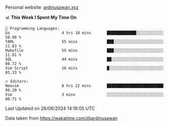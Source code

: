 Personal website: [ardinusawan.xyz](https://ardinusawan.xyz)

<!--START_SECTION:waka-->
📊 **This Week I Spent My Time On** 

```text
💬 Programming Languages: 
Go                       4 hrs 18 mins       █████████████░░░░░░░░░░░░   50.98 % 
YAML                     55 mins             ███░░░░░░░░░░░░░░░░░░░░░░   11.03 % 
Makefile                 55 mins             ███░░░░░░░░░░░░░░░░░░░░░░   11.01 % 
SQL                      44 mins             ██░░░░░░░░░░░░░░░░░░░░░░░   08.72 % 
Vim Script               16 mins             █░░░░░░░░░░░░░░░░░░░░░░░░   03.33 % 

🔥 Editors: 
Neovim                   8 hrs 22 mins       █████████████████████████   99.29 % 
Vim                      3 mins              ░░░░░░░░░░░░░░░░░░░░░░░░░   00.71 % 
```


 Last Updated on 28/06/2024 14:16:05 UTC
<!--END_SECTION:waka-->
Data taken from https://wakatime.com/@ardinusawan
